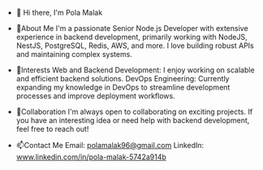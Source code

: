 - 👋 Hi there, I'm Pola Malak

- 👀About Me
I'm a passionate Senior Node.js Developer with extensive experience in backend development, primarily working with NodeJS, NestJS, PostgreSQL, Redis, AWS, and more. I love building robust APIs and maintaining complex systems.

- 🌱Interests
Web and Backend Development: I enjoy working on scalable and efficient backend solutions.
DevOps Engineering: Currently expanding my knowledge in DevOps to streamline development processes and improve deployment workflows.

- 💞️Collaboration
I'm always open to collaborating on exciting projects. If you have an interesting idea or need help with backend development, feel free to reach out!

- 📫Contact Me
Email: polamalak96@gmail.com
LinkedIn: www.linkedin.com/in/pola-malak-5742a914b

<!---
PolaMalak/PolaMalak is a ✨ special ✨ repository because its `README.md` (this file) appears on your GitHub profile.
You can click the Preview link to take a look at your changes.
--->
